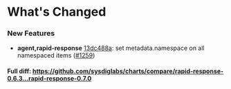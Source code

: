 # What's Changed

### New Features
- **agent,rapid-response** [13dc488a](https://github.com/sysdiglabs/charts/commit/13dc488a6c1cbbfda114f90deeef91a43572a54e): set metadata.namespace on all namespaced items ([#1259](https://github.com/sysdiglabs/charts/issues/1259))
#### Full diff: https://github.com/sysdiglabs/charts/compare/rapid-response-0.6.3...rapid-response-0.7.0
